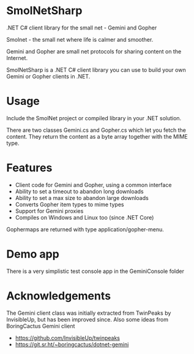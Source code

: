 # SmolNetSharp

.NET C# client library for the small net - Gemini and Gopher

Smolnet - the small net where life is calmer and smoother. 

Gemini and Gopher are small net protocols for sharing content on the Internet.

SmolNetSharp is a .NET C# client library you can use to build your own Gemini or Gopher clients in .NET.

# Usage

Include the SmolNet project or compiled library in your .NET solution.

There are two classes Gemini.cs and Gopher.cs which let you fetch the content. They return the content as a byte array together with the MIME type.

# Features

* Client code for Gemini and Gopher, using a common interface
* Ability to set a timeout to abandon long downloads
* Ability to set a max size to abandon large downloads
* Converts Gopher item types to mime types
* Support for Gemini proxies
* Compiles on Windows and Linux too (since .NET Core)

Gophermaps are returned with type application/gopher-menu.

# Demo app

There is a very simplistic test console app in the GeminiConsole folder

# Acknowledgements

The Gemini client class was initially extracted from TwinPeaks by InvisibleUp, but has been improved since. Also some ideas from BoringCactus Gemini client

* https://github.com/InvisibleUp/twinpeaks
* https://git.sr.ht/~boringcactus/dotnet-gemini